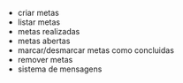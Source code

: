 - criar metas
- listar metas
- metas realizadas
- metas abertas
- marcar/desmarcar metas como concluidas
- remover metas
- sistema de mensagens